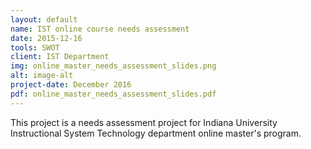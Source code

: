 ```yaml
---
layout: default
name: IST online course needs assessment
date: 2015-12-16
tools: SWOT
client: IST Department
img: online_master_needs_assessment_slides.png
alt: image-alt
project-date: December 2016
pdf: online_master_needs_assessment_slides.pdf
---
```

This project is a needs assessment project for Indiana University Instructional System Technology department online master's program. 

